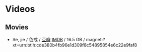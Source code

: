 # Videos

## Movies

- Se, jie / 色戒 / [豆瓣](https://movie.douban.com/subject/1828115/) [IMDB](https://www.imdb.com/title/tt0808357/) / 16.5 GB / magnet:?xt=urn:btih:cde380b4fb96e1d309f8c54895854e6c22e9faf8
